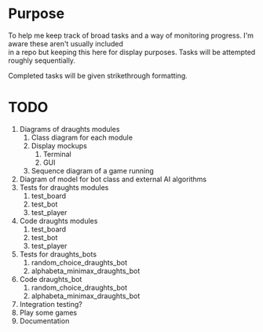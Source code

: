# Purpose
To help me keep track of broad tasks and a way of monitoring progress. I'm aware these aren't usually included  
in a repo but keeping this here for display purposes. Tasks will be attempted roughly sequentially.  

Completed tasks will be given strikethrough formatting.

# TODO
1. Diagrams of draughts modules
   1. Class diagram for each module
   2. Display mockups
      1. Terminal
      2. GUI
   3. Sequence diagram of a game running
2. Diagram of model for bot class and external AI algorithms
3. Tests for draughts modules
   1. test_board
   2. test_bot
   3. test_player
4. Code draughts modules
   1. test_board
   2. test_bot
   3. test_player
5. Tests for draughts_bots
   1. random_choice_draughts_bot
   2. alphabeta_minimax_draughts_bot
7. Code draughts_bot
   1. random_choice_draughts_bot
   2. alphabeta_minimax_draughts_bot
8. Integration testing?
9. Play some games
10. Documentation